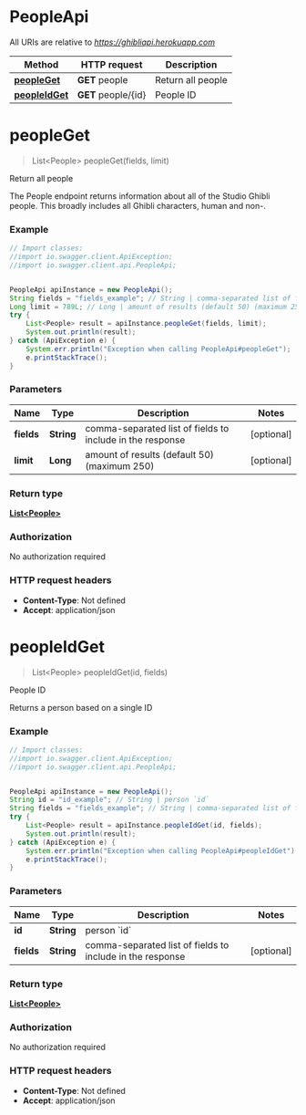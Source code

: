 # PeopleApi

All URIs are relative to *https://ghibliapi.herokuapp.com*

Method | HTTP request | Description
------------- | ------------- | -------------
[**peopleGet**](PeopleApi.md#peopleGet) | **GET** people | Return all people
[**peopleIdGet**](PeopleApi.md#peopleIdGet) | **GET** people/{id} | People ID


<a name="peopleGet"></a>
# **peopleGet**
> List&lt;People&gt; peopleGet(fields, limit)

Return all people

The People endpoint returns information about all of the Studio Ghibli people. This broadly includes all Ghibli characters, human and non-. 

### Example
```java
// Import classes:
//import io.swagger.client.ApiException;
//import io.swagger.client.api.PeopleApi;


PeopleApi apiInstance = new PeopleApi();
String fields = "fields_example"; // String | comma-separated list of fields to include in the response
Long limit = 789L; // Long | amount of results (default 50) (maximum 250)
try {
    List<People> result = apiInstance.peopleGet(fields, limit);
    System.out.println(result);
} catch (ApiException e) {
    System.err.println("Exception when calling PeopleApi#peopleGet");
    e.printStackTrace();
}
```

### Parameters

Name | Type | Description  | Notes
------------- | ------------- | ------------- | -------------
 **fields** | **String**| comma-separated list of fields to include in the response | [optional]
 **limit** | **Long**| amount of results (default 50) (maximum 250) | [optional]

### Return type

[**List&lt;People&gt;**](People.md)

### Authorization

No authorization required

### HTTP request headers

 - **Content-Type**: Not defined
 - **Accept**: application/json

<a name="peopleIdGet"></a>
# **peopleIdGet**
> List&lt;People&gt; peopleIdGet(id, fields)

People ID

Returns a person based on a single ID 

### Example
```java
// Import classes:
//import io.swagger.client.ApiException;
//import io.swagger.client.api.PeopleApi;


PeopleApi apiInstance = new PeopleApi();
String id = "id_example"; // String | person `id`
String fields = "fields_example"; // String | comma-separated list of fields to include in the response
try {
    List<People> result = apiInstance.peopleIdGet(id, fields);
    System.out.println(result);
} catch (ApiException e) {
    System.err.println("Exception when calling PeopleApi#peopleIdGet");
    e.printStackTrace();
}
```

### Parameters

Name | Type | Description  | Notes
------------- | ------------- | ------------- | -------------
 **id** | **String**| person &#x60;id&#x60; |
 **fields** | **String**| comma-separated list of fields to include in the response | [optional]

### Return type

[**List&lt;People&gt;**](People.md)

### Authorization

No authorization required

### HTTP request headers

 - **Content-Type**: Not defined
 - **Accept**: application/json


